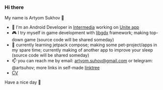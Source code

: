 ### Hi there
My name is Artyom Sukhov 🐸
- 👷 I'm an Android Developer in [Intermedia](https://intermedia.co.uk/) working on [Unite app](https://play.google.com/store/apps/datasafety?id=net.intermedia.mobile_callscape)
- 🎮 I try myself in game development with [libgdx](https://libgdx.com/) framework; making top-down game (source code will be shared someday)
- 🌱 currently learning jetpack compose; making some pet-project/apps in my spare time; currently making of another app to improve your sleep (source code will be shared someday)
- 📫 you can reach me by email: artyom.suhov@gmail.com or telegram: @artsuhov; more links in self-made [linktree](https://artsuhov.github.io/links)
- [CV](https://artsuhov.github.io)

Have a nice day 🌴
